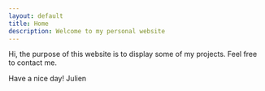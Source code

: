 ```yaml
---
layout: default
title: Home
description: Welcome to my personal website
---
```

Hi,
the purpose of this website is to display some of my projects. Feel free to contact me.

Have a nice day!
Julien